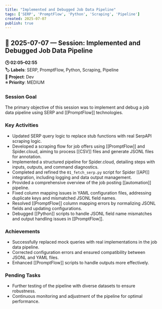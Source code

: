 ```yaml
---
title: "Implemented and Debugged Job Data Pipeline"
tags: ['SERP', 'PromptFlow', 'Python', 'Scraping', 'Pipeline']
created: 2025-07-07
publish: true
---
```


## 📅 2025-07-07 — Session: Implemented and Debugged Job Data Pipeline

**🕒 02:05–02:55**  
**🏷️ Labels**: SERP, PromptFlow, Python, Scraping, Pipeline  
**📂 Project**: Dev  
**⭐ Priority**: MEDIUM  


### Session Goal
The primary objective of this session was to implement and debug a job data pipeline using SERP and [[PromptFlow]] technologies.

### Key Activities
- Updated SERP query logic to replace stub functions with real SerpAPI scraping logic.
- Developed a scraping flow for job offers using [[PromptFlow]] and Spider.cloud, aiming to process [[CSV]] files and generate JSONL files for annotation.
- Implemented a structured pipeline for Spider.cloud, detailing steps with inputs, outputs, and command diagnostics.
- Completed and refined the `01_fetch_serp.py` script for Spider [[API]] integration, including logging and data output management.
- Provided a comprehensive overview of the job posting [[automation]] pipeline.
- Fixed column mapping issues in YAML configuration files, addressing duplicate keys and mismatched JSONL field names.
- Resolved [[PromptFlow]] column mapping errors by normalizing JSONL fields and updating configurations.
- Debugged [[Python]] scripts to handle JSONL field name mismatches and output handling issues in [[PromptFlow]].

### Achievements
- Successfully replaced mock queries with real implementations in the job data pipeline.
- Corrected configuration errors and ensured compatibility between JSONL and YAML files.
- Enhanced [[PromptFlow]] scripts to handle outputs more effectively.

### Pending Tasks
- Further testing of the pipeline with diverse datasets to ensure robustness.
- Continuous monitoring and adjustment of the pipeline for optimal performance.
